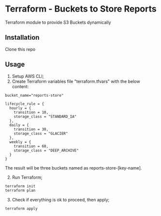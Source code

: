 # Terraform - Buckets to Store Reports

Terraform module to provide S3 Buckets dynamically

## Installation

Clone this repo

## Usage
1. Setup AWS CLI;
2. Create Terraform variables file "terraform.tfvars" with the below content:

```HCL
bucket_name="reports-store"

lifecycle_rule = {
  hourly = {
    transition = 10,
    storage_class = "STANDARD_IA"
  },
  daily = {
    transition = 30,
    storage_class = "GLACIER"
  },
  weekly = {
    transition = 60,
    storage_class = "DEEP_ARCHIVE"
  }
}
```

The result will be three buckets named as reports-store-[key-name].


2. Run Terraform;

```bash
terraform init
terraform plan
```

3. Check if everything is ok to proceed, then apply;

```bash
terraform apply
```